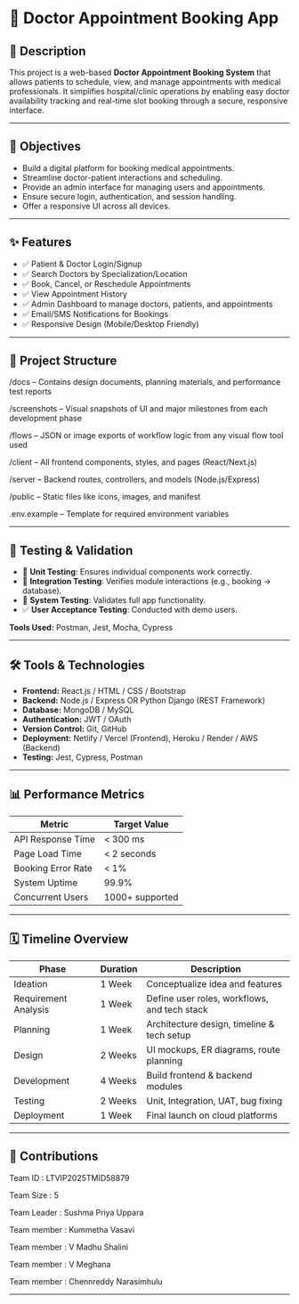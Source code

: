 # 🏥 Doctor Appointment Booking App

## 📌 Description
This project is a web-based **Doctor Appointment Booking System** that allows patients to schedule, view, and manage appointments with medical professionals. It simplifies hospital/clinic operations by enabling easy doctor availability tracking and real-time slot booking through a secure, responsive interface.

---

## 🎯 Objectives
- Build a digital platform for booking medical appointments.
- Streamline doctor-patient interactions and scheduling.
- Provide an admin interface for managing users and appointments.
- Ensure secure login, authentication, and session handling.
- Offer a responsive UI across all devices.

---

## ✨ Features
- ✅ Patient & Doctor Login/Signup
- ✅ Search Doctors by Specialization/Location
- ✅ Book, Cancel, or Reschedule Appointments
- ✅ View Appointment History
- ✅ Admin Dashboard to manage doctors, patients, and appointments
- ✅ Email/SMS Notifications for Bookings
- ✅ Responsive Design (Mobile/Desktop Friendly)

---

## 🧱 Project Structure

/docs – Contains design documents, planning materials, and performance test reports

/screenshots – Visual snapshots of UI and major milestones from each development phase

/flows – JSON or image exports of workflow logic from any visual flow tool used

/client – All frontend components, styles, and pages (React/Next.js)

/server – Backend routes, controllers, and models (Node.js/Express)

/public – Static files like icons, images, and manifest

.env.example – Template for required environment variables

---

## 🧪 Testing & Validation
- 🧬 **Unit Testing**: Ensures individual components work correctly.
- 🔗 **Integration Testing**: Verifies module interactions (e.g., booking → database).
- 🧪 **System Testing**: Validates full app functionality.
- ✅ **User Acceptance Testing**: Conducted with demo users.

**Tools Used:** Postman, Jest, Mocha, Cypress

---

## 🛠 Tools & Technologies
- **Frontend:** React.js / HTML / CSS / Bootstrap  
- **Backend:** Node.js / Express OR Python Django (REST Framework)  
- **Database:** MongoDB / MySQL  
- **Authentication:** JWT / OAuth  
- **Version Control:** Git, GitHub  
- **Deployment:** Netlify / Vercel (Frontend), Heroku / Render / AWS (Backend)  
- **Testing:** Jest, Cypress, Postman  

---

## 📊 Performance Metrics
| Metric             | Target Value       |
|--------------------|--------------------|
| API Response Time  | < 300 ms           |
| Page Load Time     | < 2 seconds        |
| Booking Error Rate | < 1%               |
| System Uptime      | 99.9%              |
| Concurrent Users   | 1000+ supported    |

---

## 🗓 Timeline Overview

| Phase                 | Duration   | Description                                  |
|-----------------------|------------|----------------------------------------------|
| Ideation              | 1 Week     | Conceptualize idea and features              |
| Requirement Analysis  | 1 Week     | Define user roles, workflows, and tech stack |
| Planning              | 1 Week     | Architecture design, timeline & tech setup   |
| Design                | 2 Weeks    | UI mockups, ER diagrams, route planning      |
| Development           | 4 Weeks    | Build frontend & backend modules             |
| Testing               | 2 Weeks    | Unit, Integration, UAT, bug fixing           |
| Deployment            | 1 Week     | Final launch on cloud platforms              |

---

## 🤝 Contributions 

Team ID : LTVIP2025TMID58879

Team Size : 5

Team Leader : Sushma Priya Uppara

Team member : Kummetha Vasavi

Team member : V Madhu Shalini

Team member : V Meghana

Team member : Chennreddy Narasimhulu

---

